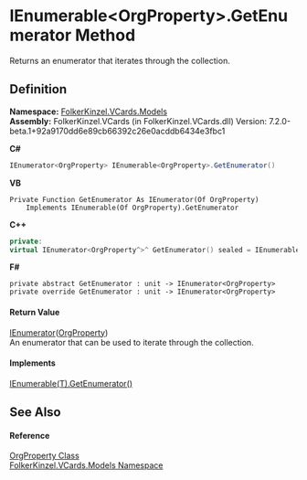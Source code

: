 # IEnumerable&lt;OrgProperty&gt;.GetEnumerator Method


Returns an enumerator that iterates through the collection.



## Definition
**Namespace:** <a href="10623553-9342-5b8f-9df4-6e7d1075f3df.md">FolkerKinzel.VCards.Models</a>  
**Assembly:** FolkerKinzel.VCards (in FolkerKinzel.VCards.dll) Version: 7.2.0-beta.1+92a9170dd6e89cb66392c26e0acddb6434e3fbc1

**C#**
``` C#
IEnumerator<OrgProperty> IEnumerable<OrgProperty>.GetEnumerator()
```
**VB**
``` VB
Private Function GetEnumerator As IEnumerator(Of OrgProperty)
	Implements IEnumerable(Of OrgProperty).GetEnumerator
```
**C++**
``` C++
private:
virtual IEnumerator<OrgProperty^>^ GetEnumerator() sealed = IEnumerable<OrgProperty^>::GetEnumerator
```
**F#**
``` F#
private abstract GetEnumerator : unit -> IEnumerator<OrgProperty> 
private override GetEnumerator : unit -> IEnumerator<OrgProperty> 
```



#### Return Value
<a href="https://learn.microsoft.com/dotnet/api/system.collections.generic.ienumerator-1" target="_blank" rel="noopener noreferrer">IEnumerator</a>(<a href="6e243ff8-52f0-fcde-2459-7c51fa54e2e8.md">OrgProperty</a>)  
An enumerator that can be used to iterate through the collection.

#### Implements
<a href="https://learn.microsoft.com/dotnet/api/system.collections.generic.ienumerable-1.getenumerator" target="_blank" rel="noopener noreferrer">IEnumerable(T).GetEnumerator()</a>  


## See Also


#### Reference
<a href="6e243ff8-52f0-fcde-2459-7c51fa54e2e8.md">OrgProperty Class</a>  
<a href="10623553-9342-5b8f-9df4-6e7d1075f3df.md">FolkerKinzel.VCards.Models Namespace</a>  
